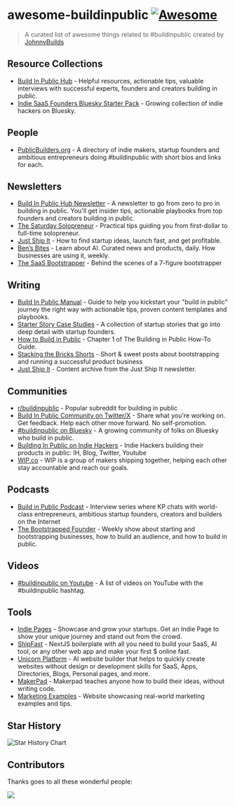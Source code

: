 # awesome-buildinpublic [![Awesome](https://awesome.re/badge.svg)](https://awesome.re)

> A curated list of awesome things related to #buildinpublic created by [JohnnyBuilds](https://github.com/johnnybuildsyo)

## Resource Collections

- [Build In Public Hub](https://buildinpublic.xyz/) - Helpful resources, actionable tips, valuable interviews with successful experts, founders and creators building in public.
- [Indie SaaS Founders Bluesky Starter Pack](https://bsky.app/starter-pack-short/G4EFzCH) - Growing collection of indie hackers on Bluesky.

## People

- [PublicBuilders.org](https://publicbuilders.org) - A directory of indie makers, startup founders and ambitious entrepreneurs doing #buildinpublic with short bios and links for each.

## Newsletters

- [Build In Public Hub Newsletter](https://buildinpublichub.substack.com/) - A newsletter to go from zero to pro in building in public. You'll get insider tips, actionable playbooks from top founders and creators building in public.
- [The Saturday Solopreneur](https://www.justinwelsh.me/newsletters) - Practical tips guiding you from first-dollar to full-time solopreneur.
- [Just Ship It](https://marclou.beehiiv.com/) - How to find startup ideas, launch fast, and get profitable.
- [Ben’s Bites](https://bensbites.beehiiv.com/subscribe) - Learn about AI. Curated news and products, daily. How businesses are using it, weekly.
- [The SaaS Bootstrapper](https://thesaasbootstrapper.co/) - Behind the scenes of a 7-figure bootstrapper

## Writing

- [Build In Public Manual](https://thisiskp.com/resources/build-in-public-manual) - Guide to help you kickstart your "build in public" journey the right way with actionable tips, proven content templates and playbooks.
- [Starter Story Case Studies](https://www.starterstory.com/explore) - A collection of startup stories that go into deep detail with startup founders.
- [How to Build in Public](https://gabygoldberg.medium.com/the-building-in-public-how-to-guide-219d417f00c1) - Chapter 1 of The Building in Public How-To Guide.
- [Stacking the Bricks Shorts]([https://shorts.stackingthebricks.com/page/2/](https://shorts.stackingthebricks.com/)) - Short & sweet posts about bootstrapping and running a successful product business
- [Just Ship It](https://marclou.beehiiv.com/) - Content archive from the Just Ship It newsletter.

## Communities

- [r/buildinpublic](https://www.reddit.com/r/buildinpublic/) - Popular subreddit for building in public
- [Build In Public Community on Twitter/X](https://x.com/i/communities/1493446837214187523) - Share what you're working on. Get feedback. Help each other move forward. No self-promotion.
- [#buildinpublic on Bluesky](https://bsky.app/hashtag/buildinpublic) - A growing community of folks on Bluesky who build in public.
- [Building In Public on Indie Hackers](https://www.indiehackers.com/group/building-in-public) - Indie Hackers building their products in public: IH, Blog, Twitter, Youtube
- [WIP.co](https://wip.co/) - WIP is a group of makers shipping together, helping each other stay accountable and reach our goals.

## Podcasts

- [Build in Public Podcast](https://www.buildinpublicpodcast.com/) - Interview series where KP chats with world-class entrepreneurs, ambitious startup founders, creators and builders on the Internet
- [The Bootstrapped Founder](https://thebootstrappedfounder.com/podcast/) - Weekly show about starting and bootstrapping businesses, how to build an audience, and how to build in public.

## Videos

- [#buildinpublic on Youtube](https://www.youtube.com/hashtag/buildinpublic) - A list of videos on YouTube with the #buildinpublic hashtag.

## Tools

- [Indie Pages](https://indiepa.ge/) - Showcase and grow your startups. Get an Indie Page to show your unique journey and stand out from the crowd.
- [ShipFast](https://shipfa.st/) - NextJS boilerplate with all you need to build your SaaS, AI tool, or any other web app and make your first $ online fast.
- [Unicorn Platform](https://unicornplatform.com/) - AI website builder that helps to quickly create websites without design or development skills for SaaS, Apps, Directories, Blogs, Personal pages, and more.
- [MakerPad](https://makerpad.zapier.com/) - Makerpad teaches anyone how to build their ideas, without writing code.
- [Marketing Examples](https://marketingexamples.com/) - Website showcasing real-world marketing examples and tips.

## Star History

<picture>
  <source media="(prefers-color-scheme: dark)" srcset="https://api.star-history.com/svg?repos=johnnybuildsyo/awesome-buildinpublic&type=Date&theme=dark" />
  <source media="(prefers-color-scheme: light)" srcset="https://api.star-history.com/svg?repos=johnnybuildsyo/awesome-buildinpublic&type=Date" />
  <img alt="Star History Chart" src="https://api.star-history.com/svg?repos=johnnybuildsyo/awesome-buildinpublic&type=Date" />
</picture>

## Contributors

Thanks goes to all these wonderful people:

<a href="https://github.com/birobirobiro/awesome-shadcn-ui/graphs/contributors">
  <img src="https://contrib.rocks/image?repo=johnnybuildsyo/awesome-buildinpublic" />
</a>
